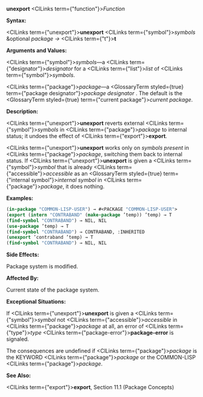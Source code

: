 **unexport** <ClLinks  term={"function"}><i>Function</i></ClLinks> 



**Syntax:** 



<ClLinks  term={"unexport"}><b>unexport</b></ClLinks> <ClLinks  term={"symbol"}><i>symbols</i></ClLinks> &amp;optional *package →* <ClLinks  term={"t"}><b>t</b></ClLinks> 



**Arguments and Values:** 



<ClLinks  term={"symbol"}><i>symbols</i></ClLinks>—a <ClLinks  term={"designator"}><i>designator</i></ClLinks> for a <ClLinks  term={"list"}><i>list</i></ClLinks> of <ClLinks  term={"symbol"}><i>symbols</i></ClLinks>. 



<ClLinks  term={"package"}><i>package</i></ClLinks>—a <GlossaryTerm styled={true} term={"package designator"}><i>package designator</i></GlossaryTerm> . The default is the <GlossaryTerm styled={true} term={"current package"}><i>current package</i></GlossaryTerm>. 



**Description:** 



<ClLinks  term={"unexport"}><b>unexport</b></ClLinks> reverts external <ClLinks  term={"symbol"}><i>symbols</i></ClLinks> in <ClLinks  term={"package"}><i>package</i></ClLinks> to internal status; it undoes the effect of <ClLinks  term={"export"}><b>export</b></ClLinks>. 



<ClLinks  term={"unexport"}><b>unexport</b></ClLinks> works only on *symbols present* in <ClLinks  term={"package"}><i>package</i></ClLinks>, switching them back to internal status. If <ClLinks  term={"unexport"}><b>unexport</b></ClLinks> is given a <ClLinks  term={"symbol"}><i>symbol</i></ClLinks> that is already <ClLinks  term={"accessible"}><i>accessible</i></ClLinks> as an <GlossaryTerm styled={true} term={"internal symbol"}><i>internal symbol</i></GlossaryTerm> in <ClLinks  term={"package"}><i>package</i></ClLinks>, it does nothing. 



**Examples:**
```lisp
(in-package "COMMON-LISP-USER") → #<PACKAGE "COMMON-LISP-USER"> 
(export (intern "CONTRABAND" (make-package ’temp)) ’temp) → T 
(find-symbol "CONTRABAND") → NIL, NIL 
(use-package ’temp) → T 
(find-symbol "CONTRABAND") → CONTRABAND, :INHERITED 
(unexport ’contraband ’temp) → T 
(find-symbol "CONTRABAND") → NIL, NIL 
```
**Side Effects:** 



Package system is modified. 



**Affected By:** 



Current state of the package system. 



**Exceptional Situations:** 



If <ClLinks  term={"unexport"}><b>unexport</b></ClLinks> is given a <ClLinks  term={"symbol"}><i>symbol</i></ClLinks> not <ClLinks  term={"accessible"}><i>accessible</i></ClLinks> in <ClLinks  term={"package"}><i>package</i></ClLinks> at all, an error of <ClLinks  term={"type"}><i>type</i></ClLinks> <ClLinks  term={"package-error"}><b>package-error</b></ClLinks> is signaled. 



The consequences are undefined if <ClLinks  term={"package"}><i>package</i></ClLinks> is the KEYWORD <ClLinks  term={"package"}><i>package</i></ClLinks> or the COMMON-LISP <ClLinks  term={"package"}><i>package</i></ClLinks>. 



 



 



**See Also:** 



<ClLinks  term={"export"}><b>export</b></ClLinks>, Section 11.1 (Package Concepts) 



